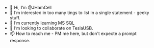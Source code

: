 - 👋 Hi, I’m @JHamCell
- 👀 I’m interested in too many tings to list in a single statement - geeky stuff.
- 🌱 I’m currently learning MS SQL
- 💞️ I’m looking to collaborate on TeslaUSB.
- 📫 How to reach me - PM me here, but don't expecte a prompt response.

<!---
JHamCell/JHamCell is a ✨ special ✨ repository because its `README.md` (this file) appears on your GitHub profile.
You can click the Preview link to take a look at your changes.
--->
